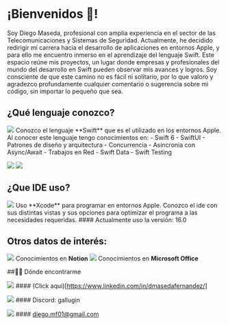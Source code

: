 # ¡Bienvenidos 👋!

Soy Diego Maseda, profesional con amplia experiencia en el sector de las Telecomunicaciones y Sistemas de Seguridad. Actualmente, he decidido redirigir mi carrera hacia el desarrollo de aplicaciones en entornos Apple, y para ello me encuentro inmerso en el aprendizaje del lenguaje Swift. 
Este espacio reúne mis proyectos, un lugar donde empresas y profesionales del mundo del desarrollo en Swift pueden observar mis avances y logros. Soy consciente de que este camino no es fácil ni solitario, por lo que valoro y agradezco profundamente cualquier comentario o sugerencia sobre mi código, sin importar lo pequeño que sea.

## ¿Qué lenguaje conozco?
<img src="https://img.shields.io/badge/Swift-FA7343?style=for-the-badge&logo=swift&logoColor=white" />
Conozco el lenguaje **Swift** que es el utilizado en los entornos Apple. Al conocer este lenguaje tengo conocimientos en:
- Swift 6
- SwiftUI
- Patrones de diseño y arquitectura
- Concurrencia
- Asincronia con Async/Await
- Trabajos en Red
- Swift Data
- Swift Testing

<img src="https://img.shields.io/badge/iOS-000000?style=for-the-badge&logo=ios&logoColor=white" /> <img src="https://img.shields.io/badge/mac%20os-000000?style=for-the-badge&logo=apple&logoColor=white" /> 

## ¿Que IDE uso?
<img src="https://img.shields.io/badge/Xcode-007ACC?style=for-the-badge&logo=Xcode&logoColor=white" />
Uso **Xcode** para programar en entornos Apple. Conozco el ide con sus distintas vistas y sus opciones para optimizar el programa a las necesidades requeridas.
#### Actualmente uso la versión: 16.0

## Otros datos de interés:
<img src="https://img.shields.io/badge/Notion-000000?style=for-the-badge&logo=notion&logoColor=white" /> Conocimientos en **Notion**
<img src="https://img.shields.io/badge/Microsoft_Office-D83B01?style=for-the-badge&logo=microsoft-office&logoColor=white" /> Conocimientos en **Microsoft Office**


##👨‍💻 Dónde encontrarme

<img src="https://img.shields.io/badge/LinkedIn-0077B5?style=for-the-badge&logo=linkedin&logoColor=white" /> #### (Click aqui)[https://www.linkedin.com/in/dmasedafernandez/]

<img src="https://img.shields.io/badge/Discord-5865F2?style=for-the-badge&logo=discord&logoColor=white" /> #### Discord: gallugin

<img src="https://img.shields.io/badge/Gmail-D14836?style=for-the-badge&logo=gmail&logoColor=white" /> #### diego.mf01@gmail.com



